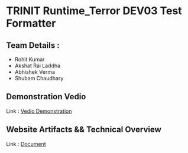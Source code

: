 # TRINIT Runtime_Terror DEV03 Test Formatter


## Team Details : 
  - Rohit Kumar
  - Akshat Rai Laddha
  - Abhishek Verma
  - Shubam Chaudhary

## Demonstration Vedio
  Link : [Vedio Demonstration](https://drive.google.com/file/d/1Gz3v1lt-oGaRAjuGxj5DQE7VfOC9C7d9/view?usp=sharing)
  

## Website Artifacts && Technical Overview
   Link : [Document](https://github.com/kmr-rohit/TRINIT-RunTime_Terror-DEV03/blob/main/RunTime_Terror%20Artifacts.pdf)
